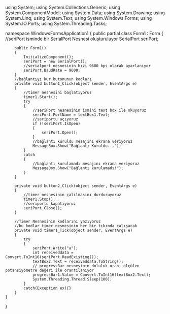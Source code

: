 using System;
using System.Collections.Generic;
using System.ComponentModel;
using System.Data;
using System.Drawing;
using System.Linq;
using System.Text;
using System.Windows.Forms;
using System.IO.Ports;
using System.Threading.Tasks;

namespace WindowsFormsApplication1
{
    public partial class Form1 : Form
    {
        //seriPort isminde bir SerialPort Nesnesi oluşturuluyor
        SerialPort seriPort;
        
        public Form1()
        {
            InitializeComponent();
            seriPort = new SerialPort();
            //serialport nesnesinin hızı 9600 bps olarak ayarlanıyor
            seriPort.BaudRate = 9600;
        }
        //bağlantıyı kur butonunun kodları
        private void button1_Click(object sender, EventArgs e)
        {
            //timer nesnesini başlatıyoruz
            timer1.Start();
            try
            {
                //seriPort nesnesinin ismini text box ile okuyoruz
                seriPort.PortName = textBox1.Text;
                //seriportu açıyoruz
                if (!seriPort.IsOpen)
                {
                    seriPort.Open();
                }
                //bağlantı kuruldu mesajını ekrana veriyoruz
                MessageBox.Show("Bağlantı Kuruldu...");
            }
            catch
            {
                //bağlantı kurulamadı mesajını ekrana veriyoruz
                MessageBox.Show("Bağlantı kurulamadı!");
            }
        }

        private void button2_Click(object sender, EventArgs e)
        {
            //timer nesnesinin çalılmasını durduruyoruz
            timer1.Stop();
            //seriportu kapatıyoruz
            seriPort.Close();
        }

        //Timer Nesnesinin kodlarını yazıyoruz
        //bu kodlar timer nesnesinin her bir tıkında çalışacak
        private void timer1_Tick(object sender, EventArgs e)
        {
            try
            {
                seriPort.Write("a");
                int receiveddata = Convert.ToInt16(seriPort.ReadExisting());
                textBox2.Text = receiveddata.ToString();
                // progressBar nesnesinin doluluk oranı ölçülen potansiyometre değeri ile orantılanıyor
                progressBar1.Value = Convert.ToInt16(textBox2.Text);
                System.Threading.Thread.Sleep(100);
            }
            catch(Exception ex){}
        }
    }
}
